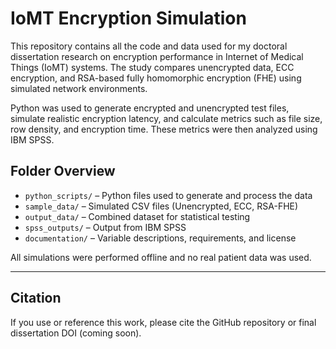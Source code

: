 # IoMT Encryption Simulation

This repository contains all the code and data used for my doctoral dissertation research on encryption performance in Internet of Medical Things (IoMT) systems. The study compares unencrypted data, ECC encryption, and RSA-based fully homomorphic encryption (FHE) using simulated network environments.

Python was used to generate encrypted and unencrypted test files, simulate realistic encryption latency, and calculate metrics such as file size, row density, and encryption time. These metrics were then analyzed using IBM SPSS.

## Folder Overview

- `python_scripts/` – Python files used to generate and process the data  
- `sample_data/` – Simulated CSV files (Unencrypted, ECC, RSA-FHE)  
- `output_data/` – Combined dataset for statistical testing  
- `spss_outputs/` – Output from IBM SPSS  
- `documentation/` – Variable descriptions, requirements, and license

All simulations were performed offline and no real patient data was used.

---

## Citation

If you use or reference this work, please cite the GitHub repository or final dissertation DOI (coming soon).
